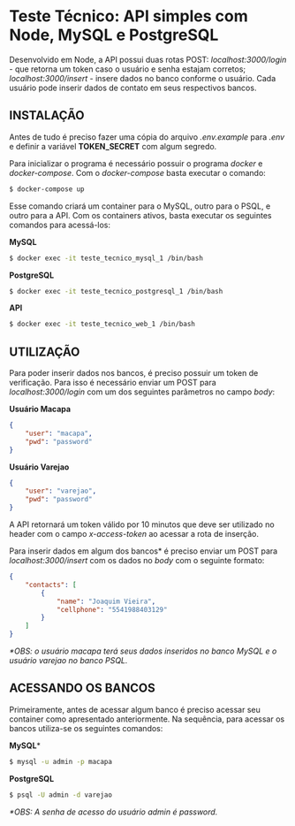 
# Teste Técnico: API simples com Node, MySQL e PostgreSQL

  
Desenvolvido em Node, a API possui duas rotas POST: *localhost:3000/login* - que retorna um token caso o usuário e senha estajam corretos; *localhost:3000/insert* - insere dados no banco conforme o usuário. Cada usuário pode inserir dados de contato em seus respectivos bancos.

## INSTALAÇÃO

Antes de tudo é preciso fazer uma cópia do arquivo *.env.example* para *.env* e definir a variável **TOKEN_SECRET** com algum segredo.

Para inicializar o programa é necessário possuir o programa *docker* e *docker-compose*. Com o *docker-compose* basta executar o comando:

```bash
$ docker-compose up
```

Esse comando criará um container para o MySQL, outro para o PSQL, e outro para a API. Com os containers ativos, basta executar os seguintes comandos para acessá-los:

**MySQL**
```bash
$ docker exec -it teste_tecnico_mysql_1 /bin/bash
```

**PostgreSQL**
```bash
$ docker exec -it teste_tecnico_postgresql_1 /bin/bash
```

**API**
```bash
$ docker exec -it teste_tecnico_web_1 /bin/bash
```

## UTILIZAÇÃO

Para poder inserir dados nos bancos, é preciso possuir um token de verificação. Para isso é necessário enviar um POST para *localhost:3000/login* com um dos seguintes parâmetros no campo *body*:

**Usuário Macapa**
```json
{
    "user": "macapa",
    "pwd": "password"
}
```

**Usuário Varejao**
```json
{
    "user": "varejao",
    "pwd": "password"
}
```

A API retornará um token válido por 10 minutos que deve ser utilizado no header com o campo *x-access-token* ao acessar a rota de inserção.
  
Para inserir dados em algum dos bancos\* é preciso enviar um POST para *localhost:3000/insert* com os dados no *body* com o seguinte formato:

```json
{
    "contacts": [
        {
            "name": "Joaquim Vieira",
            "cellphone": "5541988403129"
        }
    ]
}
```

*\*OBS: o usuário macapa terá seus dados inseridos no banco MySQL e o usuário varejao no banco PSQL.*

## ACESSANDO OS BANCOS

Primeiramente, antes de acessar algum banco é preciso acessar seu container como apresentado anteriormente. Na sequência, para acessar os bancos utiliza-se os seguintes comandos:

**MySQL**\*
```bash
$ mysql -u admin -p macapa
```

**PostgreSQL**
```bash
$ psql -U admin -d varejao
```

*\*OBS: A senha de acesso do usuário admin é password.*